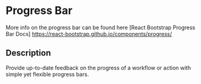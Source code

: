 # Progress Bar

More info on the progress bar can be found here [React Bootstrap Progress Bar Docs] https://react-bootstrap.github.io/components/progress/

## Description

Provide up-to-date feedback on the progress of a workflow or action with simple yet flexible progress bars.

